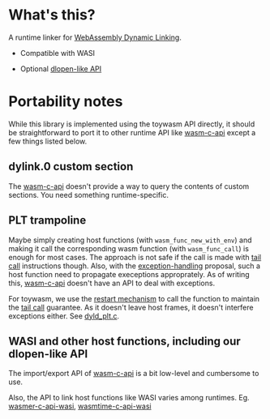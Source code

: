 # What's this?

A runtime linker for [WebAssembly Dynamic Linking].

* Compatible with WASI

* Optional [dlopen-like API](../examples/libdl)

# Portability notes

While this library is implemented using the toywasm API directly,
it should be straightforward to port it to other runtime API like
[wasm-c-api] except a few things listed below.

## dylink.0 custom section

The [wasm-c-api] doesn't provide a way to query the contents of custom
sections. You need something runtime-specific.

## PLT trampoline

Maybe simply creating host functions (with `wasm_func_new_with_env`)
and making it call the corresponding wasm function (with `wasm_func_call`)
is enough for most cases. The approach is not safe if the call is made
with [tail call] instructions though. Also, with the [exception-handling]
proposal, such a host function need to propagate execeptions approprately.
As of writing this, [wasm-c-api] doesn't have an API to deal with exceptions.

For toywasm, we use the [restart mechanism] to call the function to maintain
the [tail call] guarantee. As it doesn't leave host frames, it doesn't
interfere exceptions either. See [dyld_plt.c].

## WASI and other host functions, including our dlopen-like API

The import/export API of [wasm-c-api] is a bit low-level and cumbersome
to use.

Also, the API to link host functions like WASI varies among
runtimes.
Eg. [wasmer-c-api-wasi], [wasmtime-c-api-wasi]

[WebAssembly Dynamic Linking]: https://github.com/WebAssembly/tool-conventions/blob/main/DynamicLinking.md

[wasm-c-api]: https://github.com/WebAssembly/wasm-c-api

[wasmer-c-api-wasi]: https://docs.rs/wasmer-c-api/4.1.0/wasmer/wasm_c_api/wasi/index.html

[wasmtime-c-api-wasi]: https://docs.wasmtime.dev/examples-c-wasi.html

[restart mechanism]: ../doc/check_interrupt.md

[dyld_plt.c]: dyld_plt.c

[tail call]: https://github.com/WebAssembly/tail-call

[exception-handling]: https://github.com/WebAssembly/exception-handling
